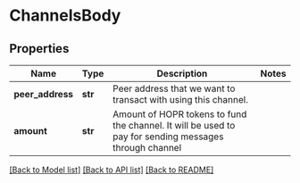 # ChannelsBody

## Properties
Name | Type | Description | Notes
------------ | ------------- | ------------- | -------------
**peer_address** | **str** | Peer address that we want to transact with using this channel. | 
**amount** | **str** | Amount of HOPR tokens to fund the channel. It will be used to pay for sending messages through channel | 

[[Back to Model list]](../README.md#documentation-for-models) [[Back to API list]](../README.md#documentation-for-api-endpoints) [[Back to README]](../README.md)

